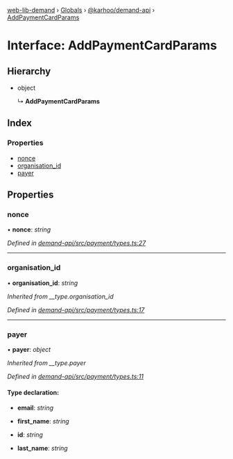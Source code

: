[web-lib-demand](../README.md) › [Globals](../globals.md) › [@karhoo/demand-api](../modules/_karhoo_demand_api.md) › [AddPaymentCardParams](_karhoo_demand_api.addpaymentcardparams.md)

# Interface: AddPaymentCardParams

## Hierarchy

* object

  ↳ **AddPaymentCardParams**

## Index

### Properties

* [nonce](_karhoo_demand_api.addpaymentcardparams.md#nonce)
* [organisation_id](_karhoo_demand_api.addpaymentcardparams.md#organisation_id)
* [payer](_karhoo_demand_api.addpaymentcardparams.md#payer)

## Properties

###  nonce

• **nonce**: *string*

*Defined in [demand-api/src/payment/types.ts:27](https://github.com/karhoo/web-lib-demand/blob/a5799e7/packages/demand-api/src/payment/types.ts#L27)*

___

###  organisation_id

• **organisation_id**: *string*

*Inherited from __type.organisation_id*

*Defined in [demand-api/src/payment/types.ts:17](https://github.com/karhoo/web-lib-demand/blob/a5799e7/packages/demand-api/src/payment/types.ts#L17)*

___

###  payer

• **payer**: *object*

*Inherited from __type.payer*

*Defined in [demand-api/src/payment/types.ts:11](https://github.com/karhoo/web-lib-demand/blob/a5799e7/packages/demand-api/src/payment/types.ts#L11)*

#### Type declaration:

* **email**: *string*

* **first_name**: *string*

* **id**: *string*

* **last_name**: *string*
